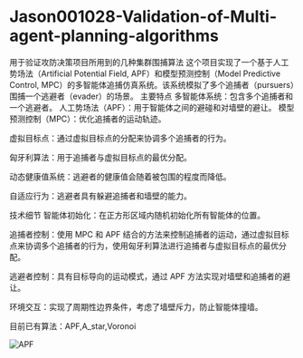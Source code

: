 # Jason001028-Validation-of-Multi-agent-planning-algorithms
用于验证攻防决策项目所用到的几种集群围捕算法
这个项目实现了一个基于人工势场法（Artificial Potential Field, APF）和模型预测控制（Model Predictive Control, MPC）的多智能体追捕仿真系统。该系统模拟了多个追捕者（pursuers）围捕一个逃避者（evader）的场景。
主要特点
多智能体系统：包含多个追捕者和一个逃避者。
人工势场法（APF）：用于智能体之间的避碰和对墙壁的避让。
模型预测控制（MPC）：优化追捕者的运动轨迹。

虚拟目标点：通过虚拟目标点的分配来协调多个追捕者的行为。

匈牙利算法：用于追捕者与虚拟目标点的最优分配。

动态健康值系统：逃避者的健康值会随着被包围的程度而降低。

自适应行为：逃避者具有躲避追捕者和墙壁的能力。

技术细节
智能体初始化：在正方形区域内随机初始化所有智能体的位置。

追捕者控制：使用 MPC 和 APF 结合的方法来控制追捕者的运动，通过虚拟目标点来协调多个追捕者的行为，使用匈牙利算法进行追捕者与虚拟目标点的最优分配。

逃避者控制：具有目标导向的运动模式，通过 APF 方法实现对墙壁和追捕者的避让。

环境交互：实现了周期性边界条件，考虑了墙壁斥力，防止智能体撞墙。

目前已有算法：APF,A_star,Voronoi

![APF](https://github.com/user-attachments/assets/dd2a0854-f8ef-4d15-84f7-9d5ae6e448af)


